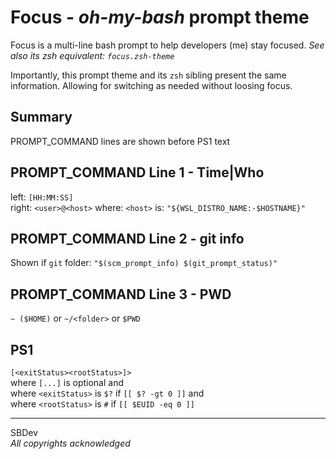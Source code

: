 # Focus - _oh-my-bash_ prompt theme
Focus is a multi-line bash prompt to help developers (me) stay focused. 
_See also its zsh equivalent: `focus.zsh-theme`_

Importantly, this prompt theme and its `zsh` sibling present the same information. Allowing for switching as needed without loosing focus.

## Summary
PROMPT_COMMAND lines are shown before PS1 text

## PROMPT_COMMAND Line 1 - Time|Who
left: `[HH:MM:SS]`       
right: `<user>@<host>`
where: `<host>` is: `"${WSL_DISTRO_NAME:-$HOSTNAME}"`

## PROMPT_COMMAND Line 2 - git info
Shown if `git` folder: `"$(scm_prompt_info) $(git_prompt_status)"`

## PROMPT_COMMAND Line 3 - PWD
`~ ($HOME)` or 
`~/<folder>` or 
`$PWD`


## PS1
`[<exitStatus><rootStatus>]> `    
where `[...]` is optional and      
where `<exitStatus>` is `$?` if `[[ $? -gt 0 ]]` and      
where `<rootStatus>` is `#` if `[[ $EUID -eq 0 ]]`

---     
SBDev    
_All copyrights acknowledged_     
